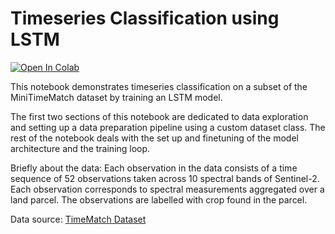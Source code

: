 # Timeseries Classification using LSTM

[![Open In Colab](https://colab.research.google.com/assets/colab-badge.svg)](https://colab.research.google.com/github/rajesvariparasa/timeseries-classification-lstm/blob/main/Timeseries_Classification.ipynb)

This notebook demonstrates timeseries classification on a subset of the MiniTimeMatch dataset by training an LSTM model.

The first two sections of this notebook are dedicated to data exploration and setting up a data preparation pipeline using a custom dataset class. The rest of the notebook deals with the set up and finetuning of the model architecture and the training loop.

Briefly about the data: Each observation in the data consists of a time sequence of 52 observations taken across 10 spectral bands of Sentinel-2. Each observation corresponds to spectral measurements aggregated over a land parcel. The observations are labelled with crop found in the parcel.


Data source: [TimeMatch Dataset](https://zenodo.org/records/5636422)
